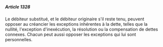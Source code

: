 ##### Article 1328

Le débiteur substitué, et le débiteur originaire s'il reste tenu, peuvent opposer au créancier les exceptions inhérentes à la dette, telles que la nullité, l'exception d'inexécution, la résolution ou la compensation de dettes connexes. Chacun peut aussi opposer les exceptions qui lui sont personnelles.

